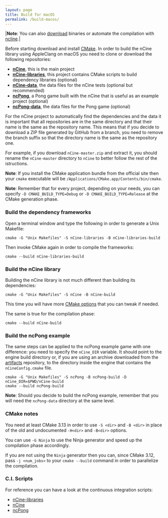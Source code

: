 ```yaml
---
layout: page
title: Build for macOS
permalink: /build-macos/
---
```


|**Note**: You can also [download](/download) binaries or automate the compilation with [ncline](https://github.com/nCine/ncline).|

Before starting download and install [CMake](https://cmake.org/download/).
In order to build the nCine library using AppleClang on macOS you need to clone or download the following repositories:

- **[nCine](https://github.com/nCine/nCine)**, this is the main project
- **[nCine-libraries](https://github.com/nCine/nCine-libraries)**, this project contains CMake scripts to build dependency libraries (optional)
- **[nCine-data](https://github.com/nCine/nCine-data)**, the data files for the nCine tests (optional but recommended)
- **[ncPong](https://github.com/nCine/ncPong)**, a Pong game built with the nCine that is useful as an example project (optional)
- **[ncPong-data](https://github.com/nCine/ncPong-data)**, the data files for the Pong game (optional)

For the nCine project to automatically find the dependencies and the data it is important that all repositories are in the same directory and that their name is the same as the repository name.
This means that if you decide to download a ZIP file generated by GitHub from a branch, you need to remove the branch suffix so that the directory name is the same as the repository one.

For example, if you download `nCine-master.zip` and extract it, you should rename the `nCine-master` directory to `nCine` to better follow the rest of the istructions.

**Note**: If you install the CMake application bundle from the official site then your `cmake` executable will be `/Applications/CMake.app/Contents/bin/cmake`.

**Note**: Remember that for every project, depending on your needs, you can specify `-D CMAKE_BUILD_TYPE=Debug` or `-D CMAKE_BUILD_TYPE=Release` at the CMake generation phase.

### Build the dependency frameworks
Open a terminal window and type the following in order to generate a Unix Makefile:

    cmake -G "Unix Makefiles" -S nCine-libraries -B nCine-libraries-build

Then invoke CMake again in order to compile the frameworks:

    cmake --build nCine-libraries-build

### Build the nCine library
Building the nCine library is not much different than building its dependencies:

    cmake -G "Unix Makefiles" -S nCine -B nCine-build

This time you will have more [CMake options](/cmake-options) that you can tweak if needed.

The same is true for the compilation phase:

    cmake --build nCine-build

### Build the ncPong example
The same steps can be applied to the ncPong example game with one difference: you need to specify the `nCine_DIR` variable.
It should point to the engine build directory or, if you are using an archive downloaded from the [artifacts](https://github.com/nCine/nCine-artifacts/branches/all) repository, to the directory inside the engine that contains the `nCineConfig.cmake` file.

    cmake -G "Unix Makefiles" -S ncPong -B ncPong-build -D nCine_DIR=$PWD/nCine-build
    cmake --build ncPong-build

**Note**: Should you decide to build the ncPong example, remember that you will need the `ncPong-data` directory at the same level.

### CMake notes
You need at least CMake 3.13 in order to use `-S <dir>` and `-B <dir>` in place of the old and undocumented `-H<dir>` and `-B<dir>` options.

You can use `-G Ninja` to use the Ninja generator and speed up the compilation phase accordingly.

If you are not using the `Ninja` generator then you can, since CMake 3.12, pass `-j <num_jobs>` to your `cmake --build` command in order to parallelize the compilation.

### C.I. Scripts

For reference you can have a look at the continuous integration scripts:
- [nCine-libraries](https://github.com/nCine/nCine-libraries/blob/master/.github/workflows/macos.yml)
- [nCine](https://github.com/nCine/nCine/blob/master/.github/workflows/macos.yml)
- [ncPong](https://github.com/nCine/ncPong/blob/master/.github/workflows/macos.yml)
